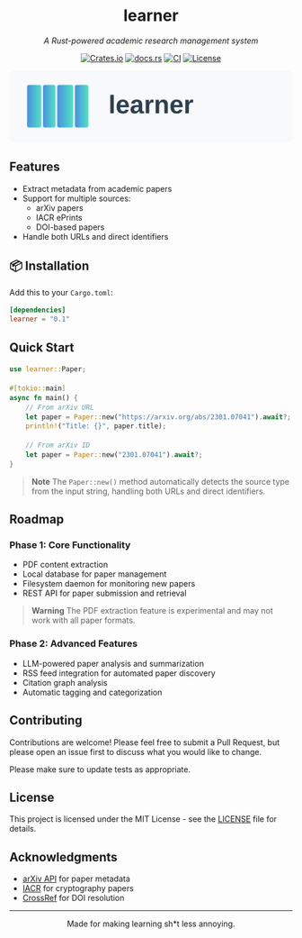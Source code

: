 <div align="center">

# learner

*A Rust-powered academic research management system*

[![Crates.io](https://img.shields.io/crates/v/learner)](https://crates.io/crates/learner)
[![docs.rs](https://img.shields.io/docsrs/learner)](https://docs.rs/learner)
[![CI](https://github.com/autoparallel/learner/actions/workflows/check.yaml/badge.svg)](https://github.com/autoparallel/learner/actions/workflows/check.yaml)
[![License](https://img.shields.io/crates/l/learner)](LICENSE)

<img src="assets/header.svg" alt="learner header" width="600px">

</div>

## Features

- Extract metadata from academic papers
- Support for multiple sources:
  - arXiv papers
  - IACR ePrints
  - DOI-based papers
- Handle both URLs and direct identifiers

## 📦 Installation 

Add this to your `Cargo.toml`:

```toml
[dependencies]
learner = "0.1"
```

## Quick Start

```rust
use learner::Paper;

#[tokio::main]
async fn main() {
    // From arXiv URL
    let paper = Paper::new("https://arxiv.org/abs/2301.07041").await?;
    println!("Title: {}", paper.title);
    
    // From arXiv ID
    let paper = Paper::new("2301.07041").await?;
}
```

> **Note**
> The `Paper::new()` method automatically detects the source type from the input string, handling both URLs and direct identifiers.

## Roadmap

### Phase 1: Core Functionality
- PDF content extraction
- Local database for paper management
- Filesystem daemon for monitoring new papers
- REST API for paper submission and retrieval

> **Warning**
> The PDF extraction feature is experimental and may not work with all paper formats.

### Phase 2: Advanced Features
- LLM-powered paper analysis and summarization
- RSS feed integration for automated paper discovery
- Citation graph analysis
- Automatic tagging and categorization

## Contributing

Contributions are welcome! Please feel free to submit a Pull Request, but please open an issue first to discuss what you would like to change.

Please make sure to update tests as appropriate.

## License

This project is licensed under the MIT License - see the [LICENSE](LICENSE) file for details.

## Acknowledgments

- [arXiv API](https://arxiv.org/help/api/index) for paper metadata
- [IACR](https://eprint.iacr.org/) for cryptography papers
- [CrossRef](https://www.crossref.org/) for DOI resolution

---

<div align="center">
Made for making learning sh*t less annoying.
</div>
